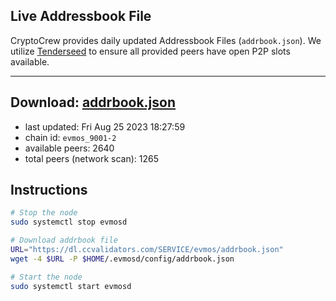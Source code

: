 ## Live Addressbook File

CryptoCrew provides daily updated Addressbook Files (`addrbook.json`). We utilize [Tenderseed](https://github.com/binaryholdings/tenderseed) to ensure all provided peers have open P2P slots available.

---
**Download: [addrbook.json](https://dl.ccvalidators.com/SERVICE/evmos/addrbook.json)**
---

- last updated: Fri Aug 25 2023 18:27:59
- chain id: `evmos_9001-2`
- available peers: 2640
- total peers (network scan): 1265

## Instructions
```sh
# Stop the node
sudo systemctl stop evmosd

# Download addrbook file
URL="https://dl.ccvalidators.com/SERVICE/evmos/addrbook.json"
wget -4 $URL -P $HOME/.evmosd/config/addrbook.json

# Start the node
sudo systemctl start evmosd
```
